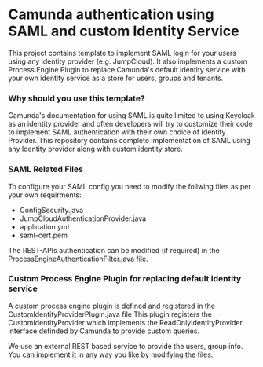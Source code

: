 # Camunda authentication using SAML and custom Identity Service




This project contains template to implement SAML login for your users using any identity provider (e.g. JumpCloud).
It also implements a custom Process Engine Plugin to replace Camunda's default identity service with your own identity service as a store for users, groups and tenants.

  

### Why should you use this template?

Camunda's documentation for using SAML is quite limited to using Keycloak as an identity provider and often developers will try to customize their code to implement SAML authentication with their own choice of Identity Provider. This repository contains complete implementation of SAML using any Identity provider along with custom identity store.

### SAML Related Files

To configure your SAML config you need to modify the follwing files as per your own requirments:
 - ConfigSecurity.java 
 - JumpCloudAuthenticationProvider.java
 - application.yml
 - saml-cert.pem

The REST-APIs authentication can be modified (if required) in the ProcessEngineAuthenticationFilter.java file.

### Custom Process Engine Plugin for replacing default identity service

A custom process engine plugin is defined and registered in the CustomIdentityProviderPlugin.java file
This plugin registers the CustomIdentityProvider which implements the ReadOnlyIdentityProvider interface definded by Camunda to provide custom queries.

We use an external REST based service to provide the users, group info. You can implement it in any way you like by modifying the files.



